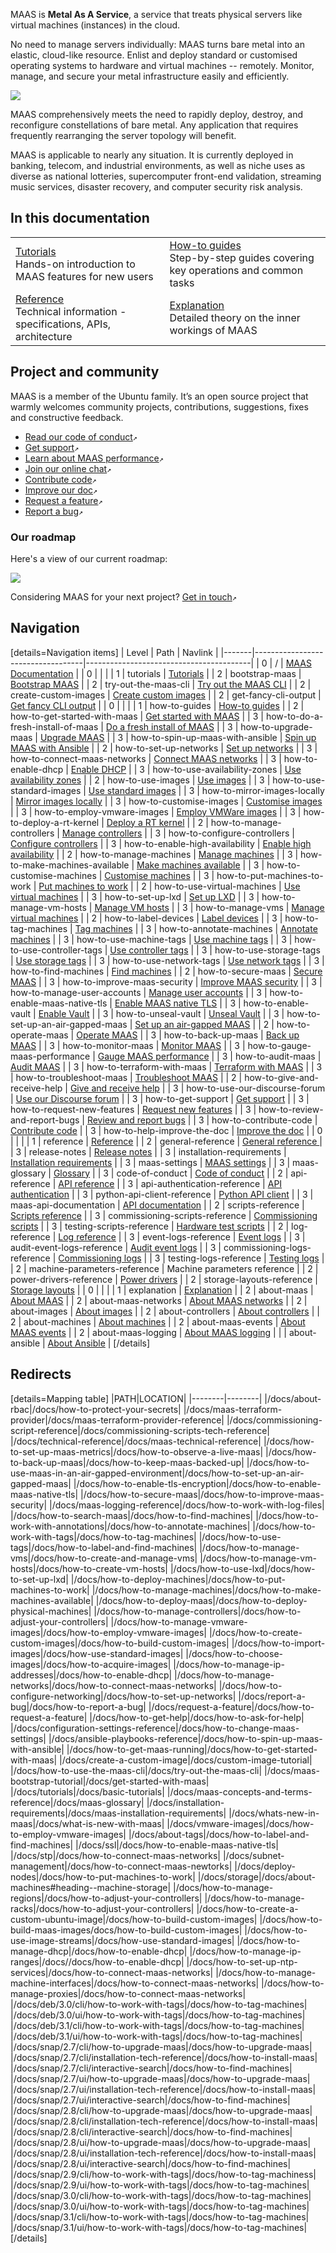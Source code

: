 <!-- "MAAS documentation" -->
MAAS is **Metal As A Service**, a service that treats physical servers like virtual machines (instances) in the cloud.

No need to manage servers individually: MAAS turns bare metal into an elastic, cloud-like resource. Enlist and deploy standard or customised operating systems to hardware and virtual machines -- remotely.  Monitor, manage, and secure your metal infrastructure easily and efficiently.

<a href="https://discourse.maas.io/uploads/default/original/1X/18456dbd3fbfec14eddd044816fd0719692282da.jpeg" target = "_blank"><img src="https://discourse.maas.io/uploads/default/original/1X/18456dbd3fbfec14eddd044816fd0719692282da.jpeg"></a>

MAAS comprehensively meets the need to rapidly deploy, destroy, and reconfigure constellations of bare metal.  Any application that requires frequently rearranging the server topology will benefit.

MAAS is applicable to nearly any situation.  It is currently deployed in banking, telecom, and industrial environments, as well as niche uses as diverse as national lotteries, supercomputer front-end validation, streaming music services, disaster recovery, and computer security risk analysis.

## In this documentation

|                                                                                       |                                                                                             |
|---------------------------------------------------------------------------------------|---------------------------------------------------------------------------------------------|
| [Tutorials](/t/6140)</br>  Hands-on introduction to MAAS features for new users       | [How-to guides](/t/6142) </br> Step-by-step guides covering key operations and common tasks |
| [Reference](/t/6143) </br> Technical information - specifications, APIs, architecture | [Explanation](/t/6663) </br> Detailed theory on the inner workings of MAAS                  |


## Project and community

MAAS is a member of the Ubuntu family. It’s an open source project that warmly welcomes community projects, contributions, suggestions, fixes and constructive feedback.

- [Read our code of conduct](https://ubuntu.com/community/code-of-conduct)`↗`
- [Get support](https://maas.io/docs/how-to-contact-us)`↗`
- [Learn about MAAS performance](https://maas.io/docs/maas-performance)`↗`
- [Join our online chat](https://discourse.maas.io)`↗`
- [Contribute code](https://launchpad.net/maas)`↗`
- [Improve our doc](https://maas.io/docs/how-to-help-improve-the-doc)`↗`
- [Request a feature](https://maas.io/docs/request-a-feature)`↗`
- [Report a bug](https://maas.io/docs/report-a-bug)`↗`

### Our roadmap

Here's a view of our current roadmap:

<a href="https://discourse.maas.io/uploads/default/original/2X/6/6cb3381fd1cfb2f3a871c281e118d2b94ee05bf1.jpeg" target = "_blank"><img src="https://discourse.maas.io/uploads/default/original/2X/6/6cb3381fd1cfb2f3a871c281e118d2b94ee05bf1.jpeg"></a>

Considering MAAS for your next project? [Get in touch](https://maas.io/docs/how-to-contact-us)`↗`

<!-- nohtml begin-nohtml -->
## Navigation

<!--
[details=Documentation versions]
| Path | Version |
|--|--|
|  | [snap-2.9](/t/unlisted-docs-testing/4315) |
| snap-2.8 | [snap-2.8](/t/unlisted-docs-testing-snap-2-8/4668) |
[/details]
-->

[details=Navigation items]
| Level | Path                              | Navlink                                 |
|-------|-----------------------------------|-----------------------------------------|
| 0     | /                                 | [MAAS Documentation](/t/-/6662)         |
| 0     |                                   |                                         |
| 1     | tutorials                         | [Tutorials](/t/-/6140)                  |
| 2     | bootstrap-maas                    | [Bootstrap MAAS](/t/-/5092)             |
| 2     | try-out-the-maas-cli              | [Try out the MAAS CLI](/t/-/5236)       |
| 2     | create-custom-images              | [Create custom images](/t/-/6102)       |
| 2     | get-fancy-cli-output              | [Get fancy CLI output](/t/-/6027)       |
| 0     |                                   |                                         |
| 1     | how-to-guides                     | [How-to guides](/t/-/6663)              |
| 2     | how-to-get-started-with-maas      | [Get started with MAAS](/t/-/6202)      |
| 3     | how-to-do-a-fresh-install-of-maas | [Do a fresh install of MAAS](/t/-/5128) |
| 3     | how-to-upgrade-maas               | [Upgrade MAAS](/t/-/5436)               |
| 3     | how-to-spin-up-maas-with-ansible  | [Spin up MAAS with Ansible](/t/-/6367)  |
| 2     | how-to-set-up-networks            | [Set up networks](/t/-/6174)            |
| 3     | how-to-connect-maas-networks      | [Connect MAAS networks](/t/-/5164)      |
| 3     | how-to-enable-dhcp                | [Enable DHCP](/t/-/5132)                |
| 3     | how-to-use-availability-zones     | [Use availability zones](/t/-/5152)     |
| 2     | how-to-use-images                 | [Use images](/t/-/6192)                 |
| 3     | how-to-use-standard-images        | [Use standard images](/t/-/5124)        |
| 3     | how-to-mirror-images-locally      | [Mirror images locally](/t/-/5927)      |
| 3     | how-to-customise-images           | [Customise images](/t/-/5104)           |
| 3     | how-to-employ-vmware-images       | [Employ VMWare images](/t/-/5144)       |
| 3     | how-to-deploy-a-rt-kernel         | [Deploy a RT kernel](/t/-/6658)         |
| 2     | how-to-manage-controllers         | [Manage controllers](/t/-/6498)         |
| 3     | how-to-configure-controllers      | [Configure controllers](/t/-/5172)      |
| 3     | how-to-enable-high-availability   | [Enable high availability](/t/-/5120)   |
| 2     | how-to-manage-machines            | [Manage machines](/t/-/6193)            |
| 3     | how-to-make-machines-available    | [Make machines available](/t/-/5160)    |
| 3     | how-to-customise-machines         | [Customise machines](/t/-/5108)         |
| 3     | how-to-put-machines-to-work       | [Put machines to work](/t/-/5112)       |
| 2     | how-to-use-virtual-machines       | [Use virtual machines](/t/-/6500)       |
| 3     | how-to-set-up-lxd                 | [Set up LXD](/t/-/5208)                 |
| 3     | how-to-manage-vm-hosts            | [Manage VM hosts](/t/-/5140)            |
| 3     | how-to-manage-vms                 | [Manage virtual machines](/t/-/5148)    |
| 2     | how-to-label-devices              | [Label devices](/t/-/6200)              |
| 3     | how-to-tag-machines               | [Tag machines](/t/-/5928)               |
| 3     | how-to-annotate-machines          | [Annotate machines](/t/-/5929)          |
| 3     | how-to-use-machine-tags           | [Use machine tags](/t/-/5224)           |
| 3     | how-to-use-controller-tags        | [Use controller tags](/t/-/5216)        |
| 3     | how-to-use-storage-tags           | [Use storage tags](/t/-/5232)           |
| 3     | how-to-use-network-tags           | [Use network tags](/t/-/5228)           |
| 3     | how-to-find-machines              | [Find machines](/t/-/5192)              |
| 2     | how-to-secure-maas                | [Secure MAAS](/t/-/6503)                |
| 3     | how-to-improve-maas-security      | [Improve MAAS security](/t/-/5196)      |
| 3     | how-to-manage-user-accounts       | [Manage user accounts](/t/-/5184)       |
| 3     | how-to-enable-maas-native-tls     | [Enable MAAS native TLS](/t/-/5116)     |
| 3     | how-to-enable-vault               | [Enable Vault](/t/-/6501)               |
| 3     | how-to-unseal-vault               | [Unseal Vault](/t/-/6502)               |
| 3     | how-to-set-up-an-air-gapped-maas  | [Set up an air-gapped MAAS](/t/-/5212)  |
| 2     | how-to-operate-maas               | [Operate MAAS](/t/-/6799)               |
| 3     | how-to-back-up-maas               | [Back up MAAS](/t/-/5096)               |
| 3     | how-to-monitor-maas               | [Monitor MAAS](/t/-/5204)               |
| 3     | how-to-gauge-maas-performance     | [Gauge MAAS performance](/t/-/6178)     |
| 3     | how-to-audit-maas                 | [Audit MAAS](/t/-/5987)                 |
| 3     | how-to-terraform-with-maas        | [Terraform with MAAS](/t/-/6327)        |
| 3     | how-to-troubleshoot-maas          | [Troubleshoot MAAS](/t/-/5333)          |
| 2     | how-to-give-and-receive-help      | [Give and receive help](/t/-/5248)      |
| 3     | how-to-use-our-discourse-forum    | [Use our Discourse forum](/t/-/6802)    |
| 3     | how-to-get-support                | [Get support](/t/-/6803)                |
| 3     | how-to-request-new-features       | [Request new features](/t/-/4447)       |
| 3     | how-to-review-and-report-bugs     | [Review and report bugs](/t/-/4446)     |
| 3     | how-to-contribute-code            | [Contribute code](/t/-/6805)            |
| 3     | how-to-help-improve-the-doc       | [Improve the doc](/t/-/4186)            |
| 0     |                                   |                                         |
| 1     | reference                         | [Reference](/t/-/6143)                  |
| 2     | general-reference                 | [General reference ](/t/-/6806)         |
| 3     | release-notes                     | [Release notes](/t/-/5292)              |
| 3     | installation-requirements         | [Installation requirements](/t/-/6233)  |
| 3     | maas-settings                     | [MAAS settings](/t/-/6347)              |
| 3     | maas-glossary                     | [Glossary](/t/-/5416)                   |
| 3     | code-of-conduct                   | [Code of conduct](/t/-/6807)            |
| 2     | api-reference                     | [API reference](/t/-/6665)              |
| 3     | api-authentication-reference      | [API authentication](/t/-/5060)         |
| 3     | python-api-client-reference       | [Python API client](/t/-/5404)          |
| 3     | maas-api-documentation            | [API documentation](/t/-/6839)          |
| 2     | scripts-reference                 | [Scripts reference](/t/-/6808)          |
| 3     | commissioning-scripts-reference   | [Commissioning scripts](/t/-/6605)      |
| 3     | testing-scripts-reference         | [Hardware test scripts](/t/-/5392)      |
| 2     | log-reference                     | [Log reference](/t/-/6811)              |
| 3     | event-logs-reference              | [Event logs](/t/-/5252)                 |
| 3     | audit-event-logs-reference        | [Audit event logs](/t/-/5256)           |
| 3     | commissioning-logs-reference      | [Commissioning logs](/t/-/5248)         |
| 3     | testing-logs-reference            | [Testing logs](/t/-/5314)               |
| 2     | machine-parameters-reference      | Machine parameters reference            |
| 2     | power-drivers-reference           | [Power drivers](/t/-/5246)              |
| 2     | storage-layouts-reference         | [Storage layouts](/t/-/5973)            |
| 0     |                                   |                                         |
| 1     | explanation                       | [Explanation](/t/-/6141)                |
| 2     | about-maas                        | [About MAAS](/t/-/6678)                 |
| 2     | about-maas-networks               | [About MAAS networks](/t/-/6680)        |
| 2     | about-images                      | [About images](/t/-/6685)               |
| 2     | about-controllers                 | [About controllers](/t/-/6690)          |
| 2     | about-machines                    | [About machines](/t/-/6695)             |
| 2     | about-maas-events                 | [About MAAS events](/t/-/6510)          |
| 2     | about-maas-logging                | [About MAAS logging](/t/-/6713)         |
|       | about-ansible                     | [About Ansible](/t/-/6888)              |
[/details]

<!--
| 3     | about-commissioning-logs           | [About commissioning logs](/t/-/6855)           |
| 3     | about-testing-logs                 | [About testing logs](/t/-/6856)                 |
| 3     | about-event-logs                   | [About event logs](/t/-/6700)                   |
| 3     | about-audit-logs                   | [About audit logs](/t/-/6857)                   |
| 3     | about-system-logs                  | [About system logs](/t/-/6858)                  |
| 3     | bout-region-logs                   | [About region logs](/t/-/6714)                  |
| 3     | about-rack-logs                    | [About rack logs](/t/-/6715)                    |
| 3     | about-maas-logs                    | [About MAAS logs](/t/-/6716)                    |
| 3     | about-other-logs-of-interest       | [About other logs of interest](/t/-/6718)       |
| 2     | about-labels                       | [About labels](/t/-/6709)                       |
| 3     | about-tags                         | [About tags](/t/-/6710)                         |
| 3     | about-annotations                  | [About annotations](/t/-/6711)                  |
| 2     | about-maas-security                | [About MAAS security](/t/-/6719)                |
| 3     | about-maas-security-best-practices | [About MAAS security best practices](/t/-/6859) |
| 3     | about-user-accounts                | [About user accounts](/t/-/6722)                |
| 3     | about-rbac-and-candid              | [About RBAC and Candid](/t/-/6724)              |
| 3     | about-tls-and-maas                 | [About TLS and MAAS](/t/-/6720)                 |
| 3     | about-vault-and-maas               | [About Vault and MAAS](/t/-/6723)               |
| 3     | about-air-gapped-maas              | [About air-gapped MAAS](/t/-/6721)              |
| 2     | about-maas-operations              | [About MAAS operations](/t/-/6725)              |
| 3     | about-backups                      | [About backups](/t/-/6728)                      |
| 3     | about-monitoring-maas              | [About monitoring MAAS](/t/-/6726)              |
| 3     | about-maas-performance             | [About MAAS performance](/t/-/6727)             |
| 3     | about-maas-and-ansible             | [About MAAS and Ansible](/t/-/6730)             |
| 3     | about-maas-and-terraforming        | [About MAAS and Terraforming](/t/-/6729)        |
| 3     | about-the-machine-lifecycle            | [About the machine lifecycle](/t/-/6696)            |
| 3     | about-the-machine-list                 | [About the machine list](/t/-/6701)                 |
| 3     | about-commissioning-scripts            | [About commissioning scripts](/t/-/6698)            |
| 3     | about-testing-scripts                  | [About testing scripts](/t/-/6699)                  |
| 3     | about-machine-related-events           | [About machine-related events](/t/-/6853)           |
| 3     | about-machine-storage                  | [About machine storage](/t/-/6702)                  |
| 3     | about-disk-erasure                     | [About disk erasure](/t/-/6703)                     |
| 2     | about-virtual-machines                 | [About virtual machines](/t/-/6704)                 |
| 3     | about-vm-hosting                       | [About VM hosting](/t/-/6705)                       |
| 3     | about-numa                             | [About NUMA](/t/-/6708)                             |
| 3     | about-overcommit                       | [About overcommit](/t/-/6854)                       |
| 3     | about-lxd                              | [About LXD](/t/-/6706)                              |
| 3     | about-rack-controllers                 | [About rack controllers](/t/-/6692)                 |
| 3     | about-region-controllers               | [About region controllers](/t/-/6691)               |
| 3     | about-region-rack-communication        | [About region-rack communication](/t/-/6693)        |
| 3     | about-controller-high-availability     | [About controller high availability](/t/-/6694)     |
| 3     | about-maas-images-and-streams          | [About MAAS images and streams](/t/-/6686)          |
| 3     | about-image-deployment                 | [About image deployment](/t/-/6688)                 |
| 3     | about-boot-sources                     | [About boot sources](/t/-/6850)                     |
| 3     | about-local-mirrors                    | [About local mirrors](/t/-/6687)                    |
| 3     | about-cloud-init                       | [About cloud-init](/t/-/6851)                       |
| 3     | about-kernel-options                   | [About kernel options](/t/-/6852)                   |
| 3     | about-custom-images                    | [About custom images](/t/-/6689)                    |
| 3     | about-pxe-booting                      | [About PXE booting](/t/-/6842)                      |
| 3     | about-power-drivers                    | [About power drivers](/t/-/6843)                    |
| 3     | about-discovery                        | [About discovery](/t/-/6844)                        |
| 3     | about-subnets                          | [About subnets](/t/-/6845)                          |
| 3     | about-vlans                            | [About VLANs](/t/-/6846)                            |
| 3     | about-proxies                          | [About proxies](/t/-/6847)                          |
| 3     | about-rpc                              | [About RPC](/t/-/6848)                              |
| 3     | about-availability-zones               | [About availability zones](/t/-/6849)               |
| 3     | what-maas-offers                       | [What MAAS offers](/t/-/6840)                       |
| 3     | how-maas-works                         | [How MAAS works](/t/-/6679)                         |
| 2     | primers                                | [Primers](/t/-/6841)                                |
| 3     | about-tcp-ip                           | [About TCP/IP](/t/-/6683)                           |
| 3     | about-dhcp                             | [About DHCP](/t/-/6682)                             |
| 3     | about-cloud-networking                 | [About cloud networking](/t/-/6684)                 |
| 3     | flat-storage-layout-reference          | [Flat storage layout reference](/t/-/6834)          |
| 3     | lvm-storage-layout-reference           | [LVM storage layout reference](/t/-/6835)           |
| 3     | bcache-storage-layout-reference        | [Bcache storage layout reference](/t/-/6836)        |
| 3     | vmfs6-storage-layout-reference         | [VMFS6 storage layout reference](/t/-/6837)         |
| 3     | blank-storage-layout-reference         | [Blank storage layout reference](/t/-/6838)         |
| 3     | maas-log-reference                     | [MAAS log reference](/t/-/6813)                     |
| 3     | system-log-reference                   | [System log reference](/t/-/6814)                   |
| 3     | apc-power-driver-reference             | [APC power driver reference](/t/-/6815)             |
| 3     | bmc-power-driver-reference             | [BMC power driver reference](/t/-/6816)             |
| 3     | christmann-power-driver-reference      | [Christmann power driver reference](/t/-/6817)      |
| 3     | cisco-rcs-power-driver-reference       | [Cisco RCS power driver reference](/t/-/6818)       |
| 3     | digital-loggers-power-driver-reference | [Digital Loggers power driver reference](/t/-/6819) |
| 3     | facebook-wedge-power-driver-reference  | [Facebook Wedge power driver reference](/t/-/6820)  |
| 3     | hp-moonshot-power-driver-reference     | [HP Moonshot power driver reference](/t/-/6821)     |
| 3     | ibm-hmc-power-driver-reference         | [IBM HMC power driver reference](/t/-/6822)         |
| 3     | ibm-z-power-driver-reference           | [IBM Z power driver reference](/t/-/6823)           |
| 3     | intel-amt-power-driver-reference       | [Intel AMT power driver reference](/t/-/6824)       |
| 3     | ipmi-power-driver-reference            | [IPMI power driver reference](/t/-/6825)            |
| 3     | lxd-power-driver-reference             | [LXD power driver reference](/t/-/6826)             |
| 3     | microsoft-ocs-power-driver-reference   | [Microsoft OCS power driver reference](/t/-/6827)   |
| 3     | openstack-nova-power-driver-reference  | [OpenStack Nova power driver reference](/t/-/6828)  |
| 3     | proxmox-power-driver-reference         | [Proxmox power driver reference](/t/-/6829)         |
| 3     | redfish-power-driver-reference         | [Redfish power driver reference](/t/-/6830)         |
| 3     | seamicro-15000-power-driver-reference  | [SeaMicro 15000 power driver reference](/t/-/6831)  |
| 3     | virsh-libvirt-power-driver-reference   | [Virsh libvirt power driver reference](/t/-/6832)   |
| 3     | vmware-power-driver-reference          | [VMWare power driver reference](/t/-/6833)          |
-->

## Redirects

[details=Mapping table]
|PATH|LOCATION|
|--------|--------|
|/docs/about-rbac|/docs/how-to-protect-your-secrets|
|/docs/maas-terraform-provider|/docs/maas-terraform-provider-reference|
|/docs/commissioning-script-reference|/docs/commissioning-scripts-tech-reference|
|/docs/technical-reference|/docs/maas-technical-reference|
|/docs/how-to-set-up-maas-metrics|/docs/how-to-observe-a-live-maas|
|/docs/how-to-back-up-maas|/docs/how-to-keep-maas-backed-up|
|/docs/how-to-use-maas-in-an-air-gapped-environment|/docs/how-to-set-up-an-air-gapped-maas|
|/docs/how-to-enable-tls-encryption|/docs/how-to-enable-maas-native-tls|
|/docs/how-to-secure-maas|/docs/how-to-improve-maas-security|
|/docs/maas-logging-reference|/docs/how-to-work-with-log-files|
|/docs/how-to-search-maas|/docs/how-to-find-machines|
|/docs/how-to-work-with-annotations|/docs/how-to-annotate-machines|
|/docs/how-to-work-with-tags|/docs/how-to-tag-machines|
|/docs/how-to-use-tags|/docs/how-to-label-and-find-machines|
|/docs/how-to-manage-vms|/docs/how-to-create-and-manage-vms|
|/docs/how-to-manage-vm-hosts|/docs/how-to-create-vm-hosts|
|/docs/how-to-use-lxd|/docs/how-to-set-up-lxd|
|/docs/how-to-deploy-machines|/docs/how-to-put-machines-to-work|
|/docs/how-to-manage-machines|/docs/how-to-make-machines-available|
|/docs/how-to-deploy-maas|/docs/how-to-deploy-physical-machines|
|/docs/how-to-manage-controllers|/docs/how-to-adjust-your-controllers|
|/docs/how-to-manage-vmware-images|/docs/how-to-employ-vmware-images|
|/docs/how-to-create-custom-images|/docs/how-to-build-custom-images|
|/docs/how-to-import-images|/docs/how-use-standard-images|
|/docs/how-to-choose-images|/docs/how-to-acquire-images|
|/docs/how-to-manage-ip-addresses|/docs/how-to-enable-dhcp|
|/docs/how-to-manage-networks|/docs/how-to-connect-maas-networks|
|/docs/how-to-configure-networking|/docs/how-to-set-up-networks|
|/docs/report-a-bug|/docs/how-to-report-a-bug|
|/docs/request-a-feature|/docs/how-to-request-a-feature|
|/docs/how-to-get-help|/docs/how-to-ask-for-help| 
|/docs/configuration-settings-reference|/docs/how-to-change-maas-settings|
|/docs/ansible-playbooks-reference|/docs/how-to-spin-up-maas-with-ansible|
|/docs/how-to-get-maas-running|/docs/how-to-get-started-with-maas|
|/docs/create-a-custom-image|/docs/custom-image-tutorial|
|/docs/how-to-use-the-maas-cli|/docs/try-out-the-maas-cli|
|/docs/maas-bootstrap-tutorial|/docs/get-started-with-maas|
|/docs/tutorials|/docs/basic-tutorials|
|/docs/maas-concepts-and-terms-reference|/docs/maas-glossary|
|/docs/installation-requirements|/docs/maas-installation-requirements|
|/docs/whats-new-in-maas|/docs/what-is-new-with-maas|
|/docs/vmware-images|/docs/how-to-employ-vmware-images|
|/docs/about-tags|/docs/how-to-label-and-find-machines|
|/docs/ssl|/docs/how-to-enable-maas-native-tls|
|/docs/stp|/docs/how-to-connect-maas-networks|
|/docs/subnet-management|/docs/how-to-connect-maas-newtorks|
|/docs/deploy-nodes|/docs/how-to-put-machines-to-work|
|/docs/storage|/docs/about-machines#heading--machine-storage|
|/docs/how-to-manage-regions|/docs/how-to-adjust-your-controllers|
|/docs/how-to-manage-racks|/docs/how-to-adjust-your-controllers|
|/docs/how-to-create-a-custom-ubuntu-image|/docs/how-to-build-custom-images|
|/docs/how-to-build-maas-images/docs/how-to-build-custom-images|
|/docs/how-to-use-image-streams|/docs/how-use-standard-images|
|/docs/how-to-manage-dhcp|/docs/how-to-enable-dhcp|
|/docs/how-to-manage-ip-ranges|/docs//docs/how-to-enable-dhcp|
|/docs/how-to-set-up-ntp-services|/docs/how-to-connect-maas-networks|
|/docs/how-to-manage-machine-interfaces|/docs/how-to-connect-maas-networks|
|/docs/how-to-manage-proxies|/docs/how-to-connect-maas-networks|
|/docs/deb/3.0/cli/how-to-work-with-tags|/docs/how-to-tag-machines|
|/docs/deb/3.0/ui/how-to-work-with-tags|/docs/how-to-tag-machines|
|/docs/deb/3.1/cli/how-to-work-with-tags|/docs/how-to-tag-machines|
|/docs/deb/3.1/ui/how-to-work-with-tags|/docs/how-to-tag-machines|
|/docs/snap/2.7/cli/how-to-upgrade-maas|/docs/how-to-upgrade-maas|
|/docs/snap/2.7/cli/installation-tech-reference|/docs/how-to-install-maas|
|/docs/snap/2.7/cli/interactive-search|/docs/how-to-find-machines|
|/docs/snap/2.7/ui/how-to-upgrade-maas|/docs/how-to-upgrade-maas|
|/docs/snap/2.7/ui/installation-tech-reference|/docs/how-to-install-maas|
|/docs/snap/2.7/ui/interactive-search|/docs/how-to-find-machines|
|/docs/snap/2.8/cli/how-to-upgrade-maas|/docs/how-to-upgrade-maas|
|/docs/snap/2.8/cli/installation-tech-reference|/docs/how-to-install-maas|
|/docs/snap/2.8/cli/interactive-search|/docs/how-to-find-machines|
|/docs/snap/2.8/ui/how-to-upgrade-maas|/docs/how-to-upgrade-maas|
|/docs/snap/2.8/ui/installation-tech-reference|/docs/how-to-install-maas|
|/docs/snap/2.8/ui/interactive-search|/docs/how-to-find-machines|
|/docs/snap/2.9/cli/how-to-work-with-tags|/docs/how-to-tag-machiness|
|/docs/snap/2.9/ui/how-to-work-with-tags|/docs/how-to-tag-machines|
|/docs/snap/3.0/cli/how-to-work-with-tags|/docs/how-to-tag-machines|
|/docs/snap/3.0/ui/how-to-work-with-tags|/docs/how-to-tag-machines|
|/docs/snap/3.1/cli/how-to-work-with-tags|/docs/how-to-tag-machines|
|/docs/snap/3.1/ui/how-to-work-with-tags|/docs/how-to-tag-machines|
[/details]
<!-- nohtml end-nohtml -->
